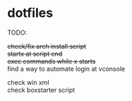 # dotfiles

TODO:

~~check/fix arch install script~~  
~~startx at script end~~  
~~exec commands while x starts~~  
find a way to automate login at vconsole  

check win xml  
check boxstarter script  
